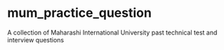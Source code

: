 # mum_practice_question
A collection of Maharashi International University past technical test and interview questions
